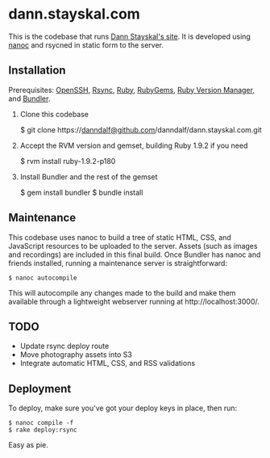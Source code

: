 dann.stayskal.com
=================

This is the codebase that runs [Dann Stayskal's site](http://dann.stayskal.com/).  It is developed using [nanoc](http://nanoc.stoneship.org/) and rsycned in static form to the server.

Installation
------------

Prerequisites: [OpenSSH](http://www.openssh.com/), [Rsync](http://rsync.samba.org/), [Ruby](http://www.ruby-lang.org/), [RubyGems](http://rubygems.org/pages/download), [Ruby Version Manager](https://rvm.beginrescueend.com/), and [Bundler](http://gembundler.com/).

1. Clone this codebase

	$ git clone https://danndalf@github.com/danndalf/dann.stayskal.com.git

2. Accept the RVM version and gemset, building Ruby 1.9.2 if you need

	$ rvm install ruby-1.9.2-p180

3. Install Bundler and the rest of the gemset

	$ gem install bundler
	$ bundle install

Maintenance
-----------

This codebase uses nanoc to build a tree of static HTML, CSS, and JavaScript resources to be uploaded to the server.  Assets (such as images and recordings) are included in this final build.  Once Bundler has nanoc and friends installed, running a maintenance server is straightforward:

	$ nanoc autocompile

This will autocompile any changes made to the build and make them available through a lightweight webserver running at http://localhost:3000/.

TODO
----

* Update rsync deploy route
* Move photography assets into S3
* Integrate automatic HTML, CSS, and RSS validations

Deployment
----------

To deploy, make sure you've got your deploy keys in place, then run:

	$ nanoc compile -f
	$ rake deploy:rsync

Easy as pie.
